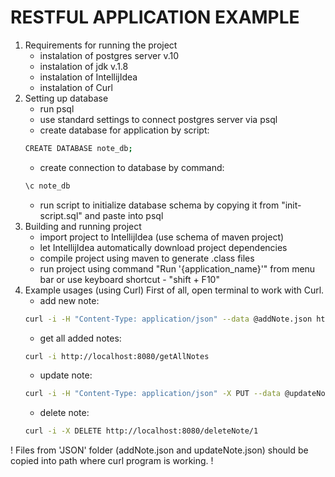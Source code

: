 RESTFUL APPLICATION EXAMPLE
===========================
1. Requirements for running the project
	- instalation of postgres server v.10
	- instalation of jdk v.1.8
	- instalation of IntellijIdea
	- instalation of Curl
2. Setting up database
	- run psql
	- use standard settings to connect postgres server via psql
	- create database for application by script: 
	```bash
	CREATE DATABASE note_db;
	```
	- create connection to database by command: 
	```bash
	\c note_db
	```
	- run script to initialize database schema by copying it from "init-script.sql" and paste into psql
3. Building and running project
	- import project to IntellijIdea (use schema of maven project)
	- let IntellijIdea automatically download project dependencies
	- compile project using maven to generate .class files
	- run project using command "Run '{application_name}'" from menu bar or use keyboard shortcut - "shift + F10"
4. Example usages (using Curl)
First of all, open terminal to work with Curl.
	- add new note:
	```bash
	curl -i -H "Content-Type: application/json" --data @addNote.json http://localhost:8080/addNote
	```
	- get all added notes:
	```bash
	curl -i http://localhost:8080/getAllNotes
	```
	- update note: 
	```bash
	curl -i -H "Content-Type: application/json" -X PUT --data @updateNote.json http://localhost:8080/updateNote
	```
	- delete note:
	```bash
	curl -i -X DELETE http://localhost:8080/deleteNote/1
	```
! Files from 'JSON' folder (addNote.json and updateNote.json) should be copied into path where curl program is working. !
